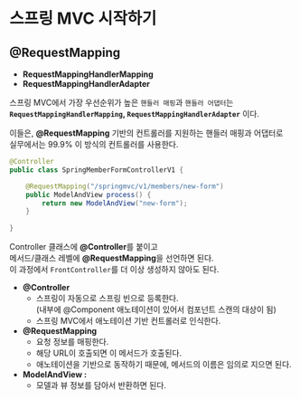 # 스프링 MVC 시작하기   
## @RequestMapping      
   
* **RequestMappingHandlerMapping**        
* **RequestMappingHandlerAdapter**        
    
스프링 MVC에서 가장 우선순위가 높은 `핸들러 매핑`과 `핸들러 어댑터`는      
**`RequestMappingHandlerMapping`, `RequestMappingHandlerAdapter`** 이다.   
     
이들은, **@RequestMapping** 기반의 컨트롤러를 지원하는 핸들러 매핑과 어댑터로       
실무에서는 99.9% 이 방식의 컨트롤러를 사용한다.       
        
```java
@Controller
public class SpringMemberFormControllerV1 {   

    @RequestMapping("/springmvc/v1/members/new-form")
    public ModelAndView process() {
        return new ModelAndView("new-form");
    }
    
}
```      
Controller 클래스에 **@Controller**를 붙이고               
메서드/클래스 레벨에 **@RequestMapping**을 선언하면 된다.                            
이 과정에서 `FrontController`를 더 이상 생성하지 않아도 된다.             


* **@Controller** 
    * 스프링이 자동으로 스프링 빈으로 등록한다.     
      (내부에 @Component 애노테이션이 있어서 컴포넌트 스캔의 대상이 됨)    
    * 스프링 MVC에서 애노테이션 기반 컨트롤러로 인식한다.    
* **@RequestMapping**   
    * 요청 정보를 매핑한다.      
    * 해당 URL이 호출되면 이 메서드가 호출된다.           
    * 애노테이션을 기반으로 동작하기 때문에, 메서드의 이름은 임의로 지으면 된다.       
* **ModelAndView :**         
    * 모델과 뷰 정보를 담아서 반환하면 된다.      








